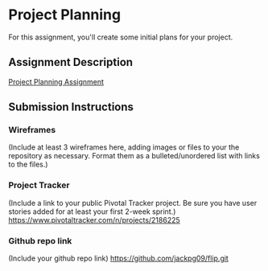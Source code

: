 # Project Planning
For this assignment, you'll create some initial plans for your project.

## Assignment Description
[Project Planning Assignment](https://education.launchcode.org/liftoff/assignments/planning/)

## Submission Instructions

### Wireframes
(Include at least 3 wireframes here, adding images or files to your the repository as necessary. Format them as a bulleted/unordered list with links to the files.)


### Project Tracker
(Include a link to your public Pivotal Tracker project. Be sure you have user stories added for at least your first 2-week sprint.)
https://www.pivotaltracker.com/n/projects/2186225


### Github repo link
(Include your github repo link)
https://github.com/jackpg09/flip.git
